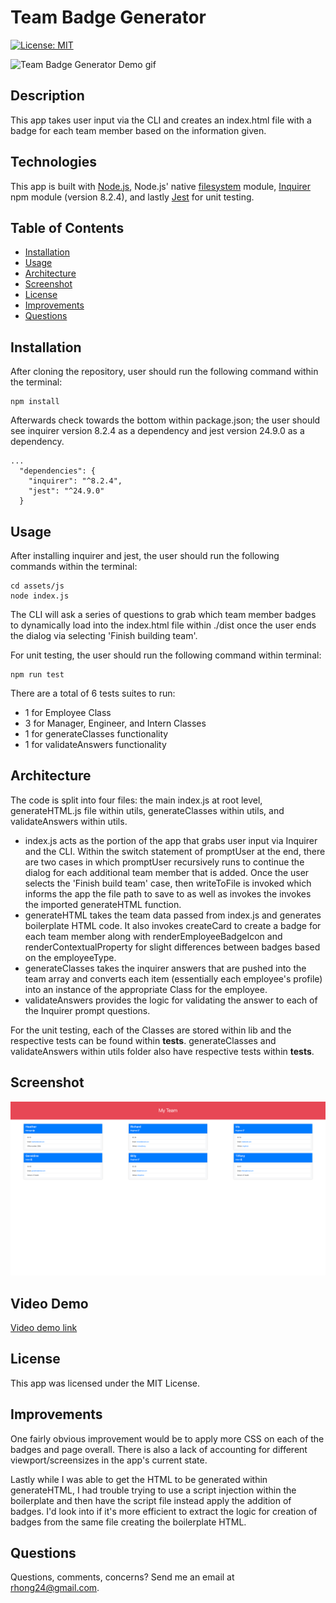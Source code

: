 # Team Badge Generator

[![License: MIT](https://img.shields.io/badge/License-MIT-yellow.svg)](https://opensource.org/licenses/MIT)

![Team Badge Generator Demo gif](./assets/images/demo.gif)

## Description
This app takes user input via the CLI and creates an index.html file with a badge for each team member based on the information given.


## Technologies
This app is built with [Node.js](https://nodejs.org/en/), Node.js' native [filesystem](https://nodejs.org/api/fs.html) module, [Inquirer](https://www.npmjs.com/package/inquirer) npm module (version 8.2.4), and lastly [Jest](https://jestjs.io/) for unit testing.


## Table of Contents
  - [Installation](#installation)
  - [Usage](#usage)
  - [Architecture](#architecture)
  - [Screenshot](#screenshot)
  - [License](#license)
  - [Improvements](#improvements)
  - [Questions](#questions)


## Installation

After cloning the repository, user should run the following command within the terminal:
```
npm install
```
Afterwards check towards the bottom within package.json; the user should see inquirer version 8.2.4 as a dependency and jest version 24.9.0 as a dependency.

```
...
  "dependencies": {
    "inquirer": "^8.2.4",
    "jest": "^24.9.0"
  }
```

## Usage
After installing inquirer and jest, the user should run the following commands within the terminal:
```
cd assets/js
node index.js
```
The CLI will ask a series of questions to grab which team member badges to dynamically load into the index.html file within ./dist once the user ends the dialog via selecting 'Finish building team'.

For unit testing, the user should run the following command within terminal:
```
npm run test
```

There are a total of 6 tests suites to run: 
  * 1 for Employee Class 
  * 3 for Manager, Engineer, and Intern Classes
  * 1 for generateClasses functionality
  * 1 for validateAnswers functionality

## Architecture
The code is split into four files: the main index.js at root level, generateHTML.js file within utils, generateClasses within utils, and validateAnswers within utils. 
  * index.js acts as the portion of the app that grabs user input via Inquirer and the CLI. Within the switch statement of promptUser at the end, there are two cases in which promptUser recursively runs to continue the dialog for each additional team member that is added. Once the user selects the 'Finish build team' case, then writeToFile is invoked which informs the app the file path to save to as well as invokes the invokes the imported generateHTML function.
  * generateHTML takes the team data passed from index.js and generates boilerplate HTML code. It also invokes createCard to create a badge for each team member along with renderEmployeeBadgeIcon and renderContextualProperty for slight differences between badges based on the employeeType.
  * generateClasses takes the inquirer answers that are pushed into the team array and converts each item (essentially each employee's profile) into an instance of the appropriate Class for the employee.
  * validateAnswers provides the logic for validating the answer to each of the Inquirer prompt questions.

For the unit testing, each of the Classes are stored within lib and the respective tests can be found within __tests__. generateClasses and validateAnswers within utils folder also have respective tests within __tests__.


## Screenshot
![screenshot](./assets/images/screenshot.png)

## Video Demo
[Video demo link](https://drive.google.com/file/d/1B1N-L0JB6uhiJtRCiLQvVhd5MKfAmyiB/view)


## License
This app was licensed under the MIT License.


## Improvements
One fairly obvious improvement would be to apply more CSS on each of the badges and page overall. There is also a lack of accounting for different viewport/screensizes in the app's current state.

Lastly while I was able to get the HTML to be generated within generateHTML, I had trouble trying to use a script injection within the boilerplate and then have the script file instead apply the addition of badges. I'd look into if it's more efficient to extract the logic for creation of badges from the same file creating the boilerplate HTML.


## Questions
Questions, comments, concerns? Send me an email at rhong24@gmail.com.
